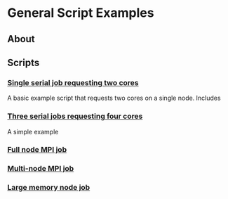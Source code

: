 # General Script Examples

## About


## Scripts

### [Single serial job requesting two cores](two-core-serial-job)
A basic example script that requests two cores on a single node. Includes 

### [Three serial jobs requesting four cores](three-serial-jobs-four-cores)
A simple example 

### [Full node MPI job](full-node-mpi-job)

### [Multi-node MPI job](multi-node-mpi-job)

### [Large memory node job](large-memory-node-job)

